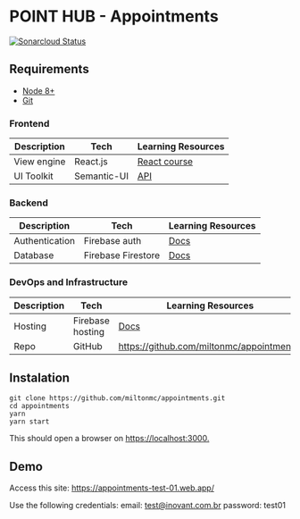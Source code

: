 # POINT HUB - Appointments

[![Sonarcloud Status](https://sonarcloud.io/api/project_badges/measure?project=miltonmc_appointments&metric=alert_status)](https://sonarcloud.io/dashboard?id=miltonmc_appointments)

## Requirements

- [Node 8+](https://nodejs.org/en/download/)
- [Git](https://git-scm.com/downloads)

### Frontend

| Description | Tech | Learning Resources |
| --- | --- | --- |
| View engine | React.js | [React course](https://reacttraining.com/online/react-fundamentals) |
| UI Toolkit | Semantic-UI | [API](https://react.semantic-ui.com) |

### Backend

| Description | Tech | Learning Resources |
| --- | --- | --- |
| Authentication | Firebase auth | [Docs](https://firebase.google.com/docs/auth/) |
| Database | Firebase Firestore | [Docs](https://cloud.google.com/firestore/docs/) |

### DevOps and Infrastructure

| Description | Tech | Learning Resources |
| --- | --- | --- |
| Hosting | Firebase hosting | [Docs](https://firebase.google.com/docs/hosting/) |
| Repo | GitHub | <https://github.com/miltonmc/appointments/> |

## Instalation

```shell
git clone https://github.com/miltonmc/appointments.git
cd appointments
yarn
yarn start
```

This should open a browser on <https://localhost:3000.>

## Demo

Access this site: <https://appointments-test-01.web.app/>

Use the following credentials:
email: test@inovant.com.br
password: test01
